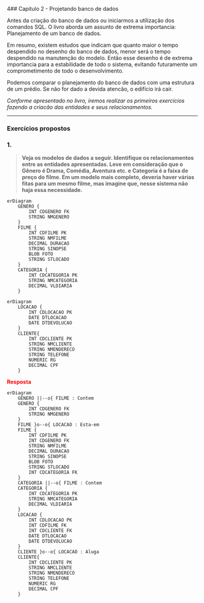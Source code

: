 4## Capitulo 2 - Projetando banco de dados

Antes da criação do banco de dados ou iniciarmos a utilização dos comandos SQL. O livro aborda um assunto de extrema importancia: Planejamento de um banco de dados.

Em resumo, existem estudos que indicam que quanto maior o tempo despendido no desenho do banco de dados, menor será o tempo despendido na manutenção do modelo. Então esse desenho é de extrema importancia para a estabilidade de todo o sistema, evitando futuramente um comprometimento de todo o desenvolvimento.

Podemos comparar o planejamento do banco de dados com uma estrutura de um prédio. Se não for dado a devida atencão, o edifício irá cair.

*Conforme apresentado no livro, iremos realizar os primeiros exercícios fazendo a criacão das entidades e seus relacionamentos.*

------

### Exercícios propostos

### 1.

> **Veja os modelos de dados a seguir. Identifique os relacionamentos entre as entidades apresentadas. Leve em consideração que o Gênero é Drama, Comédia, Aventura etc. e Categoria é a faixa de preço do filme. Em um modelo mais completo, deveria haver várias fitas para um mesmo filme, mas imagine que, nesse sistema não haja essa necessidade.**


````mermaid
erDiagram
    GENERO {
        INT CDGENERO FK
        STRING NMGENERO
    }
    FILME {
        INT CDFILME PK
        STRING NMFILME
        DECIMAL DURACAO
        STRING SINOPSE
        BLOB FOTO
        STRING STLOCADO
    }
    CATEGORIA {
        INT CDCATEGORIA PK
        STRING NMCATEGORIA
        DECIMAL VLDIARIA
    }
````

````mermaid
erDiagram
    LOCACAO {
        INT CDLOCACAO PK
        DATE DTLOCACAO
        DATE DTDEVOLUCAO
    }
    CLIENTE{
        INT CDCLIENTE PK
        STRING NMCLIENTE
        STRING NMENDERECO
        STRING TELEFONE
        NUMERIC RG
        DECIMAL CPF
    }
````


**<span style='color:red'>Resposta</span>**


````mermaid
erDiagram
    GENERO ||--o{ FILME : Contem
    GENERO {
        INT CDGENERO FK
        STRING NMGENERO
    }
    FILME }o--o{ LOCACAO : Esta-em
    FILME {
        INT CDFILME PK
        INT CDGENERO FK
        STRING NMFILME
        DECIMAL DURACAO
        STRING SINOPSE
        BLOB FOTO
        STRING STLOCADO
        INT CDCATEGORIA FK
    }
    CATEGORIA ||--o{ FILME : Contem
    CATEGORIA {
        INT CDCATEGORIA PK
        STRING NMCATEGORIA
        DECIMAL VLDIARIA
    }
    LOCACAO {
        INT CDLOCACAO PK
        INT CDFILME FK
        INT CDCLIENTE FK
        DATE DTLOCACAO
        DATE DTDEVOLUCAO
    }
    CLIENTE }o--o{ LOCACAO : Aluga
    CLIENTE{
        INT CDCLIENTE PK
        STRING NMCLIENTE
        STRING NMENDERECO
        STRING TELEFONE
        NUMERIC RG
        DECIMAL CPF
    }
````